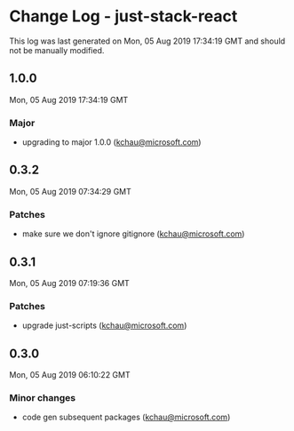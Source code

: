 # Change Log - just-stack-react

This log was last generated on Mon, 05 Aug 2019 17:34:19 GMT and should not be manually modified.

## 1.0.0
Mon, 05 Aug 2019 17:34:19 GMT

### Major

- upgrading to major 1.0.0 (kchau@microsoft.com)

## 0.3.2
Mon, 05 Aug 2019 07:34:29 GMT

### Patches

- make sure we don't ignore gitignore (kchau@microsoft.com)

## 0.3.1
Mon, 05 Aug 2019 07:19:36 GMT

### Patches

- upgrade just-scripts (kchau@microsoft.com)

## 0.3.0
Mon, 05 Aug 2019 06:10:22 GMT

### Minor changes

- code gen subsequent packages (kchau@microsoft.com)
